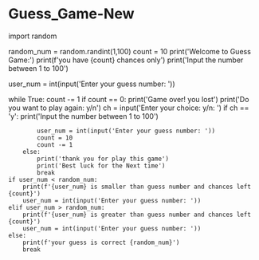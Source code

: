 # Guess_Game-New

import random

random_num = random.randint(1,100)
count = 10
print('Welcome to Guess Game:')
print(f'you have {count} chances only')
print('Input the number between 1 to 100')

user_num = int(input('Enter your guess number: '))

while True:
    count -= 1
    if count == 0:
        print('Game over! you lost')
        print('Do you want to play again: y/n')
        ch = input('Enter your choice: y/n: ')
        if ch == 'y':
            print('Input the number between 1 to 100')

            user_num = int(input('Enter your guess number: '))
            count = 10
            count -= 1
        else:
            print('thank you for play this game')
            print('Best luck for the Next time')
            break
    if user_num < random_num:
        print(f'{user_num} is smaller than guess number and chances left {count}')
        user_num = int(input('Enter your guess number: '))
    elif user_num > random_num:
        print(f'{user_num} is greater than guess number and chances left {count}')
        user_num = int(input('Enter your guess number: '))
    else:
        print(f'your guess is correct {random_num}')
        break
